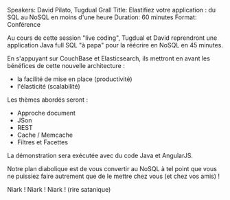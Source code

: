 Speakers: David Pilato, Tugdual Grall
Title: Elastifiez votre application : du SQL au NoSQL en moins d'une heure
Duration: 60 minutes
Format: Conférence

Au cours de cette session "live coding", Tugdual et David reprendront une application Java full SQL "à papa" pour la réécrire en NoSQL en 45 minutes.

En s'appuyant sur CouchBase et Elasticsearch, ils mettront en avant les bénéfices de cette nouvelle architecture :

- la facilité de mise en place (productivité)
- l'élasticité (scalabilité)

Les thèmes abordés seront :

- Approche document
- JSon
- REST
- Cache / Memcache
- Filtres et Facettes

La démonstration sera exécutée avec du code Java et AngularJS.

Notre plan diabolique est de vous convertir au NoSQL à tel point que vous ne puissiez faire autrement que de le mettre chez vous (et chez vos amis) !

Niark ! Niark ! Niark ! (rire satanique)
